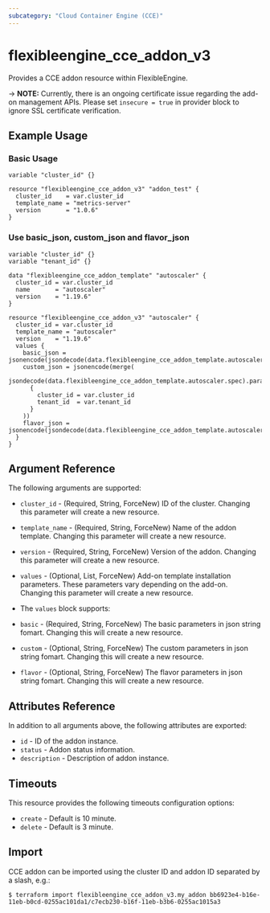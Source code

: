```yaml
---
subcategory: "Cloud Container Engine (CCE)"
---
```


# flexibleengine_cce_addon_v3

Provides a CCE addon resource within FlexibleEngine.

-> **NOTE:** Currently, there is an ongoing certificate issue regarding the add-on management APIs.
  Please set `insecure = true` in provider block to ignore SSL certificate verification.

## Example Usage

### Basic Usage
```hcl
variable "cluster_id" {}

resource "flexibleengine_cce_addon_v3" "addon_test" {
  cluster_id    = var.cluster_id
  template_name = "metrics-server"
  version       = "1.0.6"
}
```

### Use basic_json, custom_json and flavor_json

```hcl
variable "cluster_id" {}
variable "tenant_id" {}

data "flexibleengine_cce_addon_template" "autoscaler" {
  cluster_id = var.cluster_id
  name       = "autoscaler"
  version    = "1.19.6"
}

resource "flexibleengine_cce_addon_v3" "autoscaler" {
  cluster_id = var.cluster_id
  template_name = "autoscaler"
  version    = "1.19.6"
  values {
    basic_json = jsonencode(jsondecode(data.flexibleengine_cce_addon_template.autoscaler.spec).basic)
    custom_json = jsonencode(merge(
      jsondecode(data.flexibleengine_cce_addon_template.autoscaler.spec).parameters.custom,
      {
        cluster_id = var.cluster_id
        tenant_id  = var.tenant_id
      }
    ))
    flavor_json = jsonencode(jsondecode(data.flexibleengine_cce_addon_template.autoscaler.spec).parameters.flavor2)
  }
}
```

## Argument Reference

The following arguments are supported:

* `cluster_id` - (Required, String, ForceNew) ID of the cluster. Changing this parameter will create a new resource.

* `template_name` - (Required, String, ForceNew) Name of the addon template.
  Changing this parameter will create a new resource.

* `version` - (Required, String, ForceNew) Version of the addon. Changing this parameter will create a new resource.

* `values` - (Optional, List, ForceNew) Add-on template installation parameters.
  These parameters vary depending on the add-on. Changing this parameter will create a new resource.

* The `values` block supports:

* `basic` - (Required, String, ForceNew) The basic parameters in json string fomart.
  Changing this will create a new resource.

* `custom` - (Optional, String, ForceNew) The custom parameters in json string fomart.
  Changing this will create a new resource.

* `flavor` - (Optional, String, ForceNew) The flavor parameters in json string fomart.
  Changing this will create a new resource.

## Attributes Reference

In addition to all arguments above, the following attributes are exported:

* `id` - ID of the addon instance.
* `status` - Addon status information.
* `description` - Description of addon instance.

## Timeouts

This resource provides the following timeouts configuration options:

* `create` - Default is 10 minute.
* `delete` - Default is 3 minute.

## Import

CCE addon can be imported using the cluster ID and addon ID separated by a slash, e.g.:

```
$ terraform import flexibleengine_cce_addon_v3.my_addon bb6923e4-b16e-11eb-b0cd-0255ac101da1/c7ecb230-b16f-11eb-b3b6-0255ac1015a3
```
